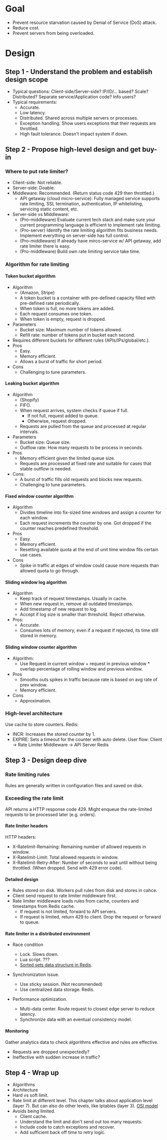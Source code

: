 # Goal
- Prevent resource starvation caused by Denial of Service (DoS) attack.
- Reduce cost.
- Prevent servers from being overloaded.

# Design
## Step 1 - Understand the problem and establish design scope
- Typical questions: Client-side/Server-side? IP/ID/... based? Scale? Distributed? Separate service/Application code? Info users?
- Typical requirements:
  - Accurate.
  - Low latency.
  - Distributed. Shared across multiple servers or processes.
  - Exception handling. Show users exceptions that their requests are throttled.
  - High fault tolerance. Doesn't impact system if down.

## Step 2 - Propose high-level design and get buy-in
### Where to put rate limiter?
- Client-side: Not reliable.
- Server-side: Doable.
- Middleware: Recommended. (Return status code 429 then throttled.)
  - API getaway (cloud micro-service): Fully managed service supports rate limiting, SSL termination, authentication, IP whitelisting, servicing static content, etc.
- Server-side vs Middleware:
  - (Pro-middleware) Evaluate current tech stack and make sure your current programming language is efficient to implement rate limiting.
  - (Pro-server) Identify the rate limiting algorithm fits business needs. Implement everything on server-side has full control.
  - (Pro-middleware) If already have mirco-service w/ API getaway, add rate limiter there is easy.
  - (Pro-middleware) Build own rate limiting service take time.

### Algorithm for rate limiting
#### Token bucket algorithm
  - Algorithm
    - (Amazon, Stripe)
    - A token bucket is a container with pre-defined capacity filled with pre-defined rate periodically.
    - When token is full, no more tokens are added.
    - Each request consumes one token.
    - When token is empty, request is dropped.
  - Parameters
    - Bucket size: Maximum number of tokens allowed.
    - Refill rate: number of tokens put in bucket each second.
  - Requires different buckets for different rules (APIs/IPs/global/etc.).
  - Pros
    - Easy.
    - Memory efficient.
    - Allows a burst of traffic for short period.
  - Cons
    - Challenging to tune parameters.
#### Leaking bucket algorithm
  - Algorithm
    - (Shopify)
    - FIFO.
    - When request arrives, system checks if queue if full.
      - If not full, request added to queue.
      - Otherwise, request dropped.
    - Requests are pulled from the queue and processed at regular intervals.
  - Parameters
    - Bucket size: Queue size.
    - Outflow rate: How many requests to be process in seconds.
  - Pros
    - Memory efficient given the limited queue size.
    - Requests are processed at fixed rate and suitable for cases that stable outflow is needed.
  - Cons:
    - A burst of traffic fills old requests and blocks new requests.
    - Challenging to tune parameters.
#### Fixed window counter algorithm
  - Algorithm
    - Divides timeline into fix-sized time windows and assign a counter for each window.
    - Each request increments the counter by one. Got dropped if the counter reaches predefined threshold.
  - Pros
    - Easy.
    - Memory efficient.
    - Resetting available quota at the end of unit time window fits certain use cases.
  - Cons
    - Spike in traffic at edges of window could cause more requests than allowed quota to go through.
#### Sliding window log algorithm
  - Algorithm
    - Keep track of request timestamps. Usually in cache.
    - When new request in, remove all outdated timestamps.
    - Add timestamp of new request to log.
    - Accept if log size is smaller than threshold. Reject otherwise.
  - Pros:
    - Accurate.
    - Consumes lots of memory, even if a request if rejected, its time still stored in memory.
#### Sliding window counter algorithm
  - Algorithm:
    - Use Request in current window + request in previous window * overlap percentage of rolling window and previous window.
  - Pros
    - Smooths outs spikes in traffic because rate is based on avg rate of prev window.
    - Memory efficient.
  - Cons
    - Approximation.

### High-level architecture

Use cache to store counters. Redis:
  - INCR: Increases the stored counter by 1.
  - EXPIRE: Sets a timeout for the counter with auto delete.
User flow: Client -&gt; Rate Limiter Middleware -&gt; API Server
                      Redis

## Step 3 - Design deep dive

### Rate limiting rules

Rules are generally written in configuration files and saved on disk.

### Exceeding the rate limit

API returns a HTTP response code 429. Might enqueue the rate-limited requests to be processed later (e.g. orders).

#### Rate limiter headers

HTTP headers:
- X-Ratelimit-Remaining: Remaining number of allowed requests in window.
- X-Ratelimit-Limit: Total allowed requests in window.
- X-Ratelimit-Retry-After: Number of seconds to wait until without being throttled. (When dropped. Send with 429 error code).

#### Detailed design

- Rules stored on disk. Workers pull rules from disk and stores in cahce.
- Client send request to rate limiter middleware first.
- Rate limiter middleware loads rules from cache, counters and timestamps from Redis cache.
  - If request is not limited, forward to API servers.
  - If request is limited, return 429 to client. Drop the request or forward to queue.

#### Rate limiter in a distributed environment

- Race condition
  - Lock. Slows down.
  - Lua script. ???
  - [Sorted sets data structure in Redis](https://medium.com/analytics-vidhya/redis-sorted-sets-explained-2d8b6302525).

- Synchronization issue.
  - Use sticky session. (Not recommended)
  - Use centralized data storage. Redis.

- Performance optimization.
  - Multi-data center. Route request to closest edge server to reduce latency.
  - Synchronize data with an eventual consistency model.

#### Monitoring

Gather analytics data to check algorithms effective and rules are effective.

- Requests are dropped unexpectedly?
- Ineffective with sudden increase in traffic?

## Step 4 - Wrap up

- Algorithms
- Architecture
- Hard vs soft limit.
- Rate limit at different level. This chapter talks about application level (layer 7). But can also do other levels, like Iptables (layer 3). [OSI model](https://www.cloudflare.com/learning/ddos/glossary/open-systems-interconnection-model-osi/)
- Avoids being limited.
  - Client cache.
  - Understand the limit and don't send out too many requests.
  - Include code to catch exceptions and recover.
  - Add sufficient back off time to retry logic.

